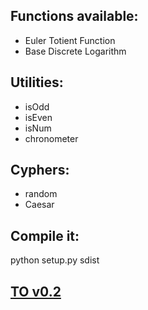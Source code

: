 ## Functions available:
* Euler Totient Function
* Base Discrete Logarithm

## Utilities:
* isOdd
* isEven
* isNum
* chronometer

## Cyphers:
* random
* Caesar

## Compile it:
python setup.py sdist

## [TO v0.2](https://github.com/Forzooo/cryptographyComplements/issues/2)

